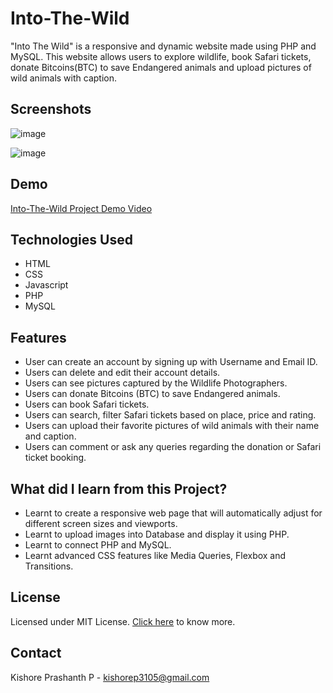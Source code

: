 
# Into-The-Wild

"Into The Wild" is a responsive and dynamic website made using PHP and MySQL. This website allows users to explore wildlife, book Safari tickets, donate Bitcoins(BTC) to save Endangered animals and upload pictures of wild animals with caption.




## Screenshots

![image](https://user-images.githubusercontent.com/88100231/179198271-9120639a-ece2-492a-b8e2-a55b1c60a54e.png)

![image](https://user-images.githubusercontent.com/88100231/179201180-a1632b6b-4029-48f7-9d8f-f107e87d7dfb.png)


## Demo

[Into-The-Wild Project Demo Video](https://drive.google.com/file/d/1iHBbmm20z5CWiUfbUKQvF8oeUcuYh4gA/view?usp=sharing)


## Technologies Used

- HTML
- CSS
- Javascript
- PHP
- MySQL
## Features

- User can create an account by signing up with Username and Email ID. 
- Users can delete and edit their account details.
- Users can see pictures captured by the Wildlife Photographers.
- Users can donate Bitcoins (BTC) to save Endangered animals.
- Users can book Safari tickets.
- Users can search, filter Safari tickets based on place, price and rating.
- Users can upload their favorite pictures of wild animals with their name and caption.
- Users can comment or ask any queries regarding the donation or Safari ticket booking.


## What did I learn from this Project?

- Learnt to create a responsive web page that will automatically adjust for different screen sizes and viewports.
- Learnt to upload images into Database and display it using PHP.
- Learnt to connect PHP and MySQL.
- Learnt advanced CSS features like Media Queries, Flexbox and Transitions.

## License

Licensed under MIT License. [Click here](https://github.com/KishorePrashanthP/Into-The-Wild/blob/main/LICENSE) to know more.


## Contact

Kishore Prashanth P - kishorep3105@gmail.com
